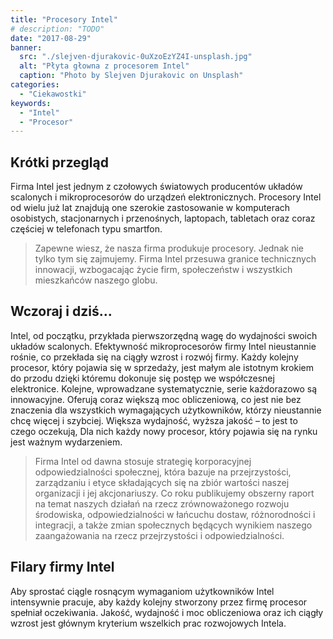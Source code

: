 ```yaml
---
title: "Procesory Intel"
# description: "TODO"
date: "2017-08-29"
banner:
  src: "./slejven-djurakovic-0uXzoEzYZ4I-unsplash.jpg"
  alt: "Płyta głowna z procesorem Intel"
  caption: "Photo by Slejven Djurakovic on Unsplash"
categories:
  - "Ciekawostki"
keywords:
  - "Intel"
  - "Procesor"
---
```


## Krótki przegląd

Firma Intel jest jednym z czołowych światowych producentów układów scalonych i mikroprocesorów do urządzeń elektronicznych. Procesory Intel od wielu już lat znajdują one szerokie zastosowanie w komputerach osobistych, stacjonarnych i przenośnych, laptopach, tabletach oraz coraz częściej w telefonach typu smartfon.

> Zapewne wiesz, że nasza firma produkuje procesory. Jednak nie tylko tym się zajmujemy. Firma Intel przesuwa granice technicznych innowacji, wzbogacając życie firm, społeczeństw i wszystkich mieszkańców naszego globu.

## Wczoraj i dziś…

Intel, od początku, przykłada pierwszorzędną wagę do wydajności swoich układów scalonych. Efektywność mikroprocesorów firmy Intel nieustannie rośnie, co przekłada się na ciągły wzrost i rozwój firmy. Każdy kolejny procesor, który pojawia się w sprzedaży, jest małym ale istotnym krokiem do przodu dzięki któremu dokonuje się postęp we współczesnej elektronice. Kolejne, wprowadzane systematycznie, serie każdorazowo są innowacyjne. Oferują coraz większą moc obliczeniową, co jest nie bez znaczenia dla wszystkich wymagających użytkowników, którzy nieustannie chcę więcej i szybciej. Większa wydajność, wyższa jakość – to jest to czego oczekują, Dla nich każdy nowy procesor, który pojawia się na rynku jest ważnym wydarzeniem.

> Firma Intel od dawna stosuje strategię korporacyjnej odpowiedzialności społecznej, która bazuje na przejrzystości, zarządzaniu i etyce składających się na zbiór wartości naszej organizacji i jej akcjonariuszy. Co roku publikujemy obszerny raport na temat naszych działań na rzecz zrównoważonego rozwoju środowiska, odpowiedzialności w łańcuchu dostaw, różnorodności i integracji, a także zmian społecznych będących wynikiem naszego zaangażowania na rzecz przejrzystości i odpowiedzialności.

## Filary firmy Intel

Aby sprostać ciągle rosnącym wymaganiom użytkowników Intel intensywnie pracuje, aby każdy kolejny stworzony przez firmę procesor spełniał oczekiwania. Jakość, wydajność i moc obliczeniowa oraz ich ciągły wzrost jest głównym kryterium wszelkich prac rozwojowych Intela.
